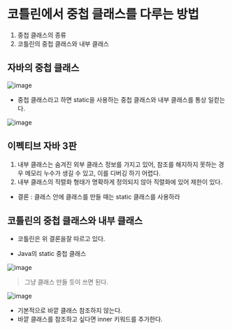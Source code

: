 # 코틀린에서 중첩 클래스를 다루는 방법

1. 중첩 클래스의 종류
2. 코틀린의 중첩 클래스와 내부 클래스

## 자바의 중첩 클래스

![image](https://user-images.githubusercontent.com/49984996/210175085-76a6a44b-a528-469b-8568-10ff6410dc40.png)

+ 중첩 클래스라고 하면 static을 사용하는 중첩 클래스와 내부 클래스를 통상 일컫는다.

![image](https://user-images.githubusercontent.com/49984996/210175112-8be0f9ce-80f6-4be8-aeb6-b7a496189027.png)


## 이펙티브 자바 3판
1. 내부 클래스는 숨겨진 외부 클래스 정보를 가지고 있어, 참조를 해지하지 못하는 경우 메모리 누수가 생길 수 있고, 이를 디버깅 하기 어렵다.
2. 내부 클래스의 직렬화 형태가 명확하게 정의되지 않아 직렬화에 있어 제한이 있다.

+ 결론 : 클래스 안에 클래스를 만들 때는 static 클래스를 사용하라

## 코틀린의 중첩 클래스와 내부 클래스
+ 코틀린은 위 결론을잘 따르고 있다.

+ Java의 static 중첩 클래스

![image](https://user-images.githubusercontent.com/49984996/210175208-1cbf3cbd-fab6-4e14-992f-5ee2cfb069d2.png)

> 그냥 클래스 만들 듯이 쓰면 된다.

![image](https://user-images.githubusercontent.com/49984996/210175232-04ca8fc3-d91e-4093-9f31-5c71536e7e76.png)

+ 기본적으로 바깥 클래스 참조하지 않는다.
+ 바깥 클래스를 참조하고 싶다면 inner 키워드를 추가한다.

